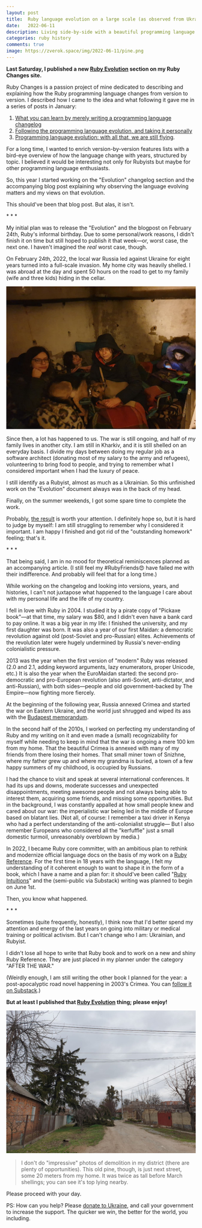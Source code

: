 ```yaml
---
layout: post
title:  Ruby language evolution on a large scale (as observed from Ukraine)
date:   2022-06-11
description: Living side-by-side with a beautiful programming language for almost 20 years
categories: ruby history
comments: true
image: https://zverok.space/img/2022-06-11/pine.png
---
```


**Last Saturday, I published a new [Ruby Evolution](https://rubyreferences.github.io/rubychanges/evolution.html) section on my Ruby Changes site.**

Ruby Changes is a passion project of mine dedicated to describing and explaining how the Ruby programming language changes from version to version. I described how I came to the idea and what following it gave me in a series of posts in January:

1. [What you can learn by merely writing a programming language changelog](/blog/2022-01-06-changelog.html)
2. [Following the programming language evolution, and taking it personally](/blog/2022-01-13-it-evolves.html)
3. [Programming language evolution: with all that, we are still flying](/blog/2022-01-20-still-flying.html).

For a long time, I wanted to enrich version-by-version features lists with a bird-eye overview of how the language change with years, structured by topic. I believed it would be interesting not only for Rubyists but maybe for other programming language enthusiasts.

So, this year I started working on the "Evolution" changelog section and the accompanying blog post explaining why observing the language evolving matters and my views on that evolution.

This should've been that blog post. But alas, it isn't.

\* \* \*

My initial plan was to release the "Evolution" and the blogpost on February 24th, Ruby's informal birthday. Due to some personal/work reasons, I didn't finish it on time but still hoped to publish it that week—or, worst case, the next one. I haven't imagined the _real_ worst case, though.

On February 24th, 2022, the local war Russia led against Ukraine for eight years turned into a full-scale invasion. My home city was heavily shelled. I was abroad at the day and spent 50 hours on the road to get to my family (wife and three kids) hiding in the cellar.

![](/img/2022-03-03/family.jpg)

Since then, a lot has happened to us. The war is still ongoing, and half of my family lives in another city. I am still in Kharkiv, and it is still shelled on an everyday basis. I divide my days between doing my regular job as a software architect (donating most of my salary to the army and refugees), volunteering to bring food to people, and trying to remember what I considered important when I had the luxury of peace.

I still identify as a Rubyist, almost as much as a Ukrainian. So this unfinished work on the "Evolution" document always was in the back of my head.

Finally, on the summer weekends, I got some spare time to complete the work.

Probably, [the result](https://rubyreferences.github.io/rubychanges/evolution.html) is worth your attention. I definitely hope so, but it is hard to judge by myself: I am still struggling to remember why I considered it important. I am happy I finished and got rid of the "outstanding homework" feeling; that's it.

\* \* \*

That being said, I am in no mood for theoretical reminiscences planned as an accompanying article. (I still feel my #RubyFriends😍 have failed me with their indifference. And probably will feel that for a long time.)

While working on the changelog and looking into versions, years, and histories, I can't not juxtapose what happened to the language I care about with my personal life and the life of my country.

I fell in love with Ruby in 2004. I studied it by a pirate copy of "Pickaxe book"—at that time, my salary was $80, and I didn't even have a bank card to pay online. It was a big year in my life: I finished the university, and my first daughter was born. It was also a year of our first Maidan: a democratic revolution against old (post-Soviet and pro-Russian) elites. Achievements of the revolution later were hugely undermined by Russia's never-ending colonialistic pressure.

2013 was the year when the first version of "modern" Ruby was released (2.0 and 2.1, adding keyword arguments, lazy enumerators, proper Unicode, etc.) It is also the year when the EuroMaidan started: the second pro-democratic and pro-European revolution (also anti-Soviet, anti-dictator, and anti-Russian), with both sides—people and old government-backed by The Empire—now fighting more fiercely.

At the beginning of the following year, Russia annexed Crimea and started the war on Eastern Ukraine, and the world just shrugged and wiped its ass with the [Budapest memorandum](https://en.wikipedia.org/wiki/Budapest_Memorandum_on_Security_Assurances).

In the second half of the 2010s, I worked on perfecting my understanding of Ruby and my writing on it and even made a (small) recognizability for myself while needing to keep in mind that the war is ongoing a mere 100 km from my home. That the beautiful Crimea is annexed with many of my friends from there losing their homes. That small miner town of Snizhne, where my father grew up and where my grandma is buried, a town of a few happy summers of my childhood, is occupied by Russians.

I had the chance to visit and speak at several international conferences. It had its ups and downs, moderate successes and unexpected disappointments, meeting awesome people and not always being able to interest them, acquiring some friends, and missing some opportunities. But in the background, I was constantly appalled at how small people knew and cared about our war: the imperialistic war being led in the middle of Europe based on blatant lies. (Not all, of course: I remember a taxi driver in Kenya who had a perfect understanding of the anti-colonialist struggle— But I also remember Europeans who considered all the "kerfuffle" just a small domestic turmoil, unreasonably overblown by media.)

In 2022, I became Ruby core committer, with an ambitious plan to rethink and modernize official language docs on the basis of my work on a [Ruby Reference](https://rubyreferences.github.io/rubyref/). For the first time in 18 years with the language, I felt my understanding of it coherent enough to want to shape it in the form of a book, which I have a name and a plan for: it should've been called "[Ruby Intuitions](https://rubyintuitions.substack.com/)" and the (semi-public via Substack) writing was planned to begin on June 1st.

Then, you know what happened.

\* \* \*

Sometimes (quite frequently, honestly), I think now that I'd better spend my attention and energy of the last years on going into military or medical training or political activism. But I can't change who I am: Ukrainian, and Rubyist.

I didn't lose all hope to write that Ruby book and to work on a new and shiny Ruby Reference. They are just placed in my planner under the category "AFTER THE WAR."

(Weirdly enough, I am still writing the other book I planned for the year: a post-apocalyptic road novel happening in 2003's Crimea. You can [follow it on Substack](https://goingtoyalta.substack.com/).)

**But at least I published that [Ruby Evolution](https://rubyreferences.github.io/rubychanges/evolution.html) thing; please enjoy!**

![](/img/2022-06-11/pine.png)

> I don't do "impressive" photos of demolition in my district (there are plenty of opportunities). This old pine, though, is just next street, some 20 meters from my home. It was twice as tall before March shellings; you can see it's top lying nearby.

Please proceed with your day.

PS: How can you help? Please [donate to Ukraine](https://war.ukraine.ua/donate/), and call your government to increase the support. The quicker we win, the better for the world, you including.
